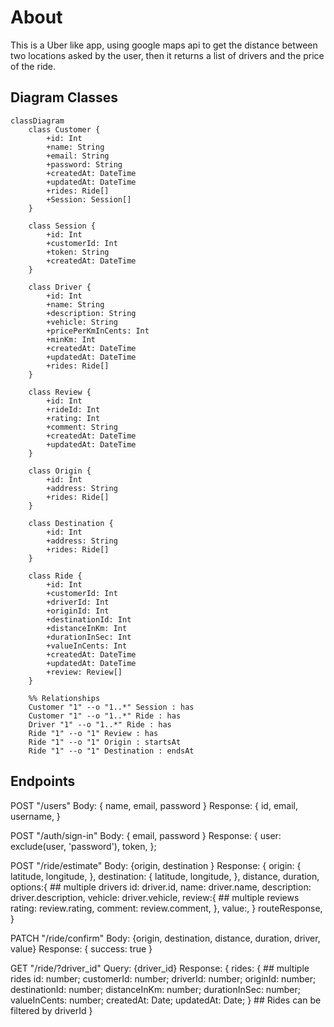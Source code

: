 # About

This is a Uber like app, using google maps api to get the distance between two locations asked by the user,
then it returns a list of drivers and the price of the ride.

## Diagram Classes

```mermaid
classDiagram
    class Customer {
        +id: Int
        +name: String
        +email: String
        +password: String
        +createdAt: DateTime
        +updatedAt: DateTime
        +rides: Ride[]
        +Session: Session[]
    }

    class Session {
        +id: Int
        +customerId: Int
        +token: String
        +createdAt: DateTime
    }

    class Driver {
        +id: Int
        +name: String
        +description: String
        +vehicle: String
        +pricePerKmInCents: Int
        +minKm: Int
        +createdAt: DateTime
        +updatedAt: DateTime
        +rides: Ride[]
    }

    class Review {
        +id: Int
        +rideId: Int
        +rating: Int
        +comment: String
        +createdAt: DateTime
        +updatedAt: DateTime
    }

    class Origin {
        +id: Int
        +address: String
        +rides: Ride[]
    }

    class Destination {
        +id: Int
        +address: String
        +rides: Ride[]
    }

    class Ride {
        +id: Int
        +customerId: Int
        +driverId: Int
        +originId: Int
        +destinationId: Int
        +distanceInKm: Int
        +durationInSec: Int
        +valueInCents: Int
        +createdAt: DateTime
        +updatedAt: DateTime
        +review: Review[]
    }

    %% Relationships
    Customer "1" --o "1..*" Session : has
    Customer "1" --o "1..*" Ride : has
    Driver "1" --o "1..*" Ride : has
    Ride "1" --o "1" Review : has
    Ride "1" --o "1" Origin : startsAt
    Ride "1" --o "1" Destination : endsAt

```


## Endpoints

POST "/users"
Body: { name, email, password }
Response: {
          id,
          email,
          username,
}

POST "/auth/sign-in"
Body: { email, password }
Response: {
    user: exclude(user, 'password'),
    token,
  };

POST "/ride/estimate"
Body: {origin, destination }
Response: {
      origin: {
        latitude,
        longitude,
      },
      destination: {
        latitude,
        longitude,
      },
      distance,
      duration,
      options:{ ## multiple drivers
          id: driver.id,
          name: driver.name,
          description: driver.description,
          vehicle: driver.vehicle,
          review:{ ## multiple reviews
                  rating: review.rating,
                  comment: review.comment,
              },
          value:,
      }
      routeResponse,
    }

PATCH "/ride/confirm"
Body: {origin, destination, distance, duration, driver, value}
Response: { success: true }

GET "/ride/?driver_id"
Query: {driver_id}
Response: {
    rides: { ## multiple rides
        id: number;
        customerId: number;
        driverId: number;
        originId: number;
        destinationId: number;
        distanceInKm: number;
        durationInSec: number;
        valueInCents: number;
        createdAt: Date;
        updatedAt: Date;
    } ## Rides can be filtered by driverId
}